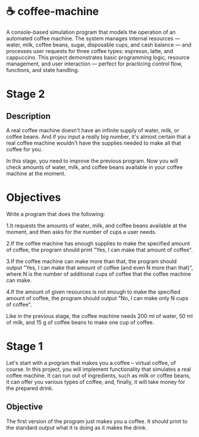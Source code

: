 # ☕ coffee-machine
A console-based simulation program that models the operation of an automated coffee machine. The system manages internal resources — water, milk, coffee beans, sugar, disposable cups, and cash balance — and processes user requests for three coffee types: espresso, latte, and cappuccino.
This project demonstrates basic programming logic, resource management, and user interaction — perfect for practicing control flow, functions, and state handling.


# Stage 2

## Description
A real coffee machine doesn't have an infinite supply of water, milk, or coffee beans. And if you input a really big number, it's almost certain that a real coffee machine wouldn't have the supplies needed to make all that coffee for you.

In this stage, you need to improve the previous program. Now you will check amounts of water, milk, and coffee beans available in your coffee machine at the moment.

# Objectives
Write a program that does the following:

1.It requests the amounts of water, milk, and coffee beans available at the moment, and then asks for the number of cups a user needs.

2.If the coffee machine has enough supplies to make the specified amount of coffee, the program should print "Yes, I can make that amount of coffee".

3.If the coffee machine can make more than that, the program should output "Yes, I can make that amount of coffee (and even N more than that)", where N is the number of additional cups of coffee that the coffee machine can make.

4.If the amount of given resources is not enough to make the specified amount of coffee, the program should output "No, I can make only N cups of coffee".

Like in the previous stage, the coffee machine needs 200 ml of water, 50 ml of milk, and 15 g of coffee beans to make one cup of coffee.

# Stage 1

Let's start with a program that makes you a coffee – virtual coffee, of course. In this project, you will implement functionality that simulates a real coffee machine. It can run out of ingredients, such as milk or coffee beans, it can offer you various types of coffee, and, finally, it will take money for the prepared drink.

## Objective
The first version of the program just makes you a coffee. It should print to the standard output what it is doing as it makes the drink.